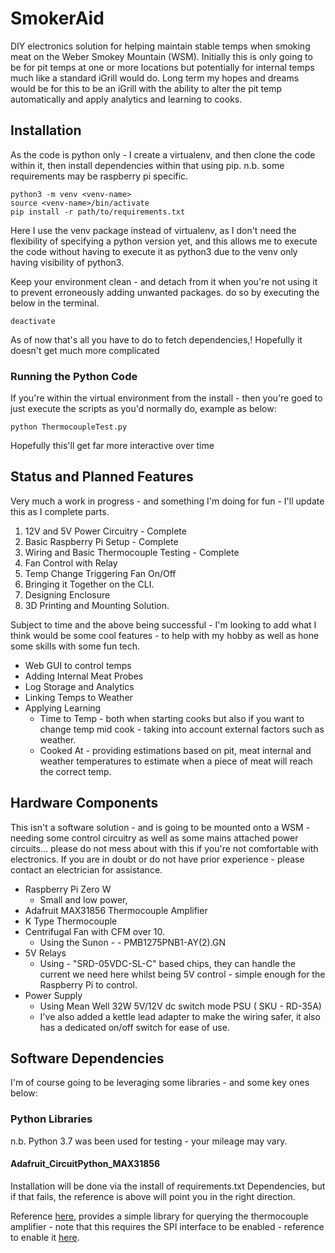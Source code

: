 

# SmokerAid

DIY electronics solution for helping maintain stable temps when smoking meat on the Weber Smokey Mountain (WSM). Initially this is only going to be for pit temps at one or more locations but potentially for internal temps much like a standard iGrill would do.  Long term my hopes and dreams would be for this to be an iGrill with the ability to alter the pit temp automatically and apply analytics and learning to cooks.

## Installation
As the code is python only - I create a virtualenv, and then clone the code within it, then install dependencies within that using pip. n.b. some requirements may be raspberry pi specific.

    python3 -m venv <venv-name>
    source <venv-name>/bin/activate
    pip install -r path/to/requirements.txt

Here I use the venv package instead of virtualenv, as I don't need the flexibility of specifying a python version yet, and this allows me to execute the code without having to execute it as python3 due to the venv only having visibility of python3.

Keep your environment clean - and detach from it when you're not using it to prevent erroneously adding unwanted packages. do so by executing the below in the terminal.

    deactivate

As of now that's all you have to do to fetch dependencies,! Hopefully it doesn't get much more complicated

### Running the Python Code

If you're within the virtual environment from the install - then you're goed to just execute the scripts as you'd normally do, example as below:

    python ThermocoupleTest.py

Hopefully this'll get far more interactive over time

## Status and Planned Features

Very much a work in progress - and something I'm doing for fun - I'll update this as I complete parts.

 1. 12V and 5V Power Circuitry - Complete
 2. Basic Raspberry Pi Setup - Complete
 3. Wiring and Basic Thermocouple Testing - Complete
 4. Fan Control with Relay
 5. Temp Change Triggering Fan On/Off
 6. Bringing it Together on the CLI.
 7. Designing Enclosure
 8. 3D Printing and Mounting Solution.

Subject to time and the above being successful - I'm looking to add what I think would be some cool features - to help with my hobby as well as hone some skills with some fun tech.

 - Web GUI to control temps
 - Adding Internal Meat Probes
 - Log Storage and Analytics
 - Linking Temps to Weather
 - Applying Learning
	 - Time to Temp - both when starting cooks but also if you want to change temp mid cook -  taking into account external factors such as weather.
	 - Cooked At - providing estimations based on pit, meat internal and weather temperatures to estimate when a piece of meat will reach the correct temp.

## Hardware Components
This isn't a software solution - and is going to be mounted onto a WSM - needing some control circuitry as well as some mains attached power circuits... please do not mess about with this if you're not comfortable with electronics. If you are in doubt or do not have prior experience - please contact an electrician for assistance.

 - Raspberry Pi Zero W
	 - Small and low power,
 - Adafruit MAX31856 Thermocouple Amplifier
 - K Type Thermocouple
 - Centrifugal Fan with CFM over 10.
	 - Using the Sunon - -   PMB1275PNB1-AY(2).GN
- 5V Relays
	- Using - "SRD-05VDC-SL-C" based chips, they can handle the current we need here whilst being 5V control - simple enough for the Raspberry Pi to control.
 - Power Supply
	 - Using Mean Well  32W 5V/12V dc switch mode PSU ( SKU - RD-35A)
	 - I've also added a kettle lead adapter to make the wiring safer, it also has a dedicated on/off switch for ease of use.

## Software Dependencies
I'm of course going to be leveraging some libraries  - and some key ones below:

### Python Libraries
n.b. Python 3.7 was been used for testing - your mileage may vary.

#### Adafruit_CircuitPython_MAX31856
Installation will be done via the install of requirements.txt Dependencies, but if that fails, the reference is above will point you in the right direction.

Reference [here](https://github.com/adafruit/Adafruit_CircuitPython_MAX31856), provides a simple library for querying the thermocouple amplifier - note that this requires the SPI interface to be enabled - reference to enable it  [here](https://www.raspberrypi-spy.co.uk/2014/08/enabling-the-spi-interface-on-the-raspberry-pi/).
